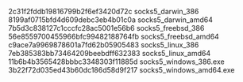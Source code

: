 2c31f2fddb19816799b2f6ef3420d72c  socks5_darwin_386
8199af0715bfd4d609debc3eb4b01c0a  socks5_darwin_amd64
7b5d3c838127c1cccfc28ac5001e56b6  socks5_freebsd_386
56e8559700455966bfc99482188764fb  socks5_freebsd_amd64
c9ace7a9969878601a7fd62b05905483  socks5_linux_386
7eb385383bb73464209beebdff632383  socks5_linux_amd64
11b6b4b3565428bbbc3348303f11885d  socks5_windows_386.exe
3b22f72d035ed43b60dc186d58d9f217  socks5_windows_amd64.exe
